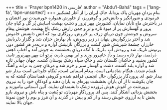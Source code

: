 +++
title = 'Prayer bpn1420 in فارسی'
author = "Abdu'l-Bahá"
tags = ['lang-fa', 'bpn-unsorted']
+++
بنامِ یزدانِ مِهربان
پاک يزدانا، خاکِ ايران را از آغاز مُشکبيز فرمودی و شورانگيز و دانش‌خيز و گوهرريز، از خاورش همواره خورشيدت نور افشان و در باخترش ماهِ تابان نمايان، کشورش مِهر پَرور و دَشتِ بهشت آسايش پُر گُل و گياهِ جان پرور و کُهسارش پر از ميوۀ تازه و تر و چمن زارش رشکِ باغِ بهشت، هوشش پيغامِ سروش و جوشش چون دريایِ ژرف پر خُروش. روزگاری بود که آتشِ دانشش خاموش شد و اخترِ بزرگواريش پنهان در زير روپوش، بادِ بهارش خزان شد و گُلزارِ دلربايش خارزار، چشمۀ شيرينش شور گشت و بزرگانِ نازنينش آواره و دربه‌درِ هر کشورِ دور، پرتوش تاريک شد و رودش آبِ بـاريک تا آنکه دريایِ بخششت به جوش آمد و آفتابِ دَهِش دَردَميد، بهارِ تازه رسيد و بادِ جانپرور وزيد و ابرِ بهمن باريد، پَرتوِ آن مِهرِ ِمِهرپَرور تابيد، کشور بجنبيد و خاکدان گلستان شد و خاکِ سياه رشکِ بوستان گشت، جهان جهانی تازه شد و آوازه بلند گشت، دشت و کُهسار سبز و خرم شد و مرغانِ چمن به ترانه و آهنگ هَمدَم شدند، هنگامِ شادمانی است، پيغامِ آسمانی است، بُنگاهِ جاودانی است بيدار شو بيدار شو. ای پروردگارِ بزرگوار، حال انجمنی فراهم شده و گروهی هَمداستان گشته که به جان بکوشند تا از آن بارانِ بخششت بهره‌ای به ياران دهند و کودکانِ خود را به نيروی پرورشت در آغوشِ هوش پَروَرده  رَشکِ دانشمندان نمايند، آئين آسمانی بياموزند و بخشش يزدانی آشکار کنند. پس ای پروردگارِ مهربان، تو پُشت و پناه باش و نيروی بازو بخش تا به آرزوی خويش رسند و از کم و بيش در گذرند و آن مَرز و بوم را چون نمونۀ جهان بالا نمايند.
